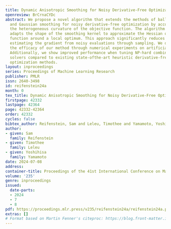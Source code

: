 ```yaml
---
title: Dynamic Anisotropic Smoothing for Noisy Derivative-Free Optimization
openreview: BrCrnaCYDc
abstract: We propose a novel algorithm that extends the methods of ball smoothing
  and Gaussian smoothing for noisy derivative-free optimization by accounting for
  the heterogeneous curvature of the objective function. The algorithm dynamically
  adapts the shape of the smoothing kernel to approximate the Hessian of the objective
  function around a local optimum. This approach significantly reduces the error in
  estimating the gradient from noisy evaluations through sampling. We demonstrate
  the efficacy of our method through numerical experiments on artificial problems.
  Additionally, we show improved performance when tuning NP-hard combinatorial optimization
  solvers compared to existing state-ofthe-art heuristic derivative-free and Bayesian
  optimization methods.
layout: inproceedings
series: Proceedings of Machine Learning Research
publisher: PMLR
issn: 2640-3498
id: reifenstein24a
month: 0
tex_title: Dynamic Anisotropic Smoothing for Noisy Derivative-Free Optimization
firstpage: 42332
lastpage: 42364
page: 42332-42364
order: 42332
cycles: false
bibtex_author: Reifenstein, Sam and Leleu, Timothee and Yamamoto, Yoshihisa
author:
- given: Sam
  family: Reifenstein
- given: Timothee
  family: Leleu
- given: Yoshihisa
  family: Yamamoto
date: 2024-07-08
address:
container-title: Proceedings of the 41st International Conference on Machine Learning
volume: '235'
genre: inproceedings
issued:
  date-parts:
  - 2024
  - 7
  - 8
pdf: https://proceedings.mlr.press/v235/reifenstein24a/reifenstein24a.pdf
extras: []
# Format based on Martin Fenner's citeproc: https://blog.front-matter.io/posts/citeproc-yaml-for-bibliographies/
---
```

